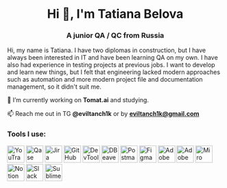 <!--
**Eviltanch1k/Eviltanch1k** is a ✨ _special_ ✨ repository because its `README.md` (this file) appears on your GitHub profile.

### Hi there 👋
Here are some ideas to get you started:

- 🔭 I’m currently working on ...
- 🌱 I’m currently learning ...
- 👯 I’m looking to collaborate on ...
- 🤔 I’m looking for help with ...
- 💬 Ask me about ...
- 📫 How to reach me: ...
- 😄 Pronouns: ...
- ⚡ Fun fact: ...
-->


<h1 align="center">Hi 👋, I'm Tatiana Belova</h1>
<h3 align="center">A junior QA / QC from Russia</h3>

Hi, my name is Tatiana. I have two diplomas in construction, but I have always been interested in IT and have been learning QA on my own. I have also had experience in testing projects at previous jobs. I want to develop and learn new things, but I felt that engineering lacked modern approaches such as automation and more modern project file and documentation management, so it didn't suit me.

🔭 I’m currently working on **Tomat.ai** and studying.

📫 Reach me out in TG **@eviltanch1k** or by **eviltanch1k@gmail.com**

<h3 align="left">Tools I use:</h3>
<p align="left">
	<img src="https://raw.githubusercontent.com/Eviltanch1k/Eviltanch1k/blob/main/design/youtrack.svg" alt="YouTrack" width="40" height="40"/>
	<img src="https://raw.githubusercontent.com/Eviltanch1k/Eviltanch1k/blob/main/design/qase.svg" alt="Qase" width="40" height="40"/>
	<img src="https://raw.githubusercontent.com/Eviltanch1k/Eviltanch1k/blob/main/design/jira.svg" alt="Jira" width="40" height="40"/>
	<img src="https://raw.githubusercontent.com/Eviltanch1k/Eviltanch1k/blob/main/design/github.svg" alt="GitHub" width="40" height="40"/>
	<img src="https://raw.githubusercontent.com/Eviltanch1k/Eviltanch1k/blob/main/design/devtools.svg" alt="DevTools" width="40" height="40"/>
	<img src="https://raw.githubusercontent.com/Eviltanch1k/Eviltanch1k/blob/main/design/dbeaver.png" alt="DBeaver" width="40" height="40"/>
	<img src="https://raw.githubusercontent.com/Eviltanch1k/Eviltanch1k/blob/main/design/postman.svg" alt="Postman" width="40" height="40"/>
	<img src="https://raw.githubusercontent.com/Eviltanch1k/Eviltanch1k/blob/main/design/figma.svg" alt="Figma" width="40" height="40"/>
	<img src="https://raw.githubusercontent.com/Eviltanch1k/Eviltanch1k/blob/main/design/photoshop.svg" alt="Adobe Photoshop" width="40" height="40"/>
	<img src="https://raw.githubusercontent.com/Eviltanch1k/Eviltanch1k/blob/main/design/illustrator.svg" alt="Adobe Illustrator" width="40" height="40"/>
	<img src="https://raw.githubusercontent.com/Eviltanch1k/Eviltanch1k/blob/main/design/miro.svg" alt="Miro" width="40" height="40"/>
	<img src="https://raw.githubusercontent.com/Eviltanch1k/Eviltanch1k/blob/main/design/notion.svg" alt="Notion" width="40" height="40"/>
	<img src="https://raw.githubusercontent.com/Eviltanch1k/Eviltanch1k/blob/main/design/slack.svg" alt="Slack" width="40" height="40"/>
	<img src="https://raw.githubusercontent.com/Eviltanch1k/Eviltanch1k/blob/main/design/sublime.svg" alt="Sublime" width="40" height="40"/>
</p>